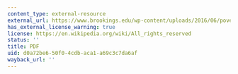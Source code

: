 ```yaml
---
content_type: external-resource
external_url: https://www.brookings.edu/wp-content/uploads/2016/06/poverty.pdf
has_external_license_warning: true
license: https://en.wikipedia.org/wiki/All_rights_reserved
status: ''
title: PDF
uid: d0a72be6-50f0-4cdb-aca1-a69c3c7da6af
wayback_url: ''
---
```

